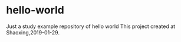 # hello-world
Just a study example repository of hello world
This project created at Shaoxing,2019-01-29.
